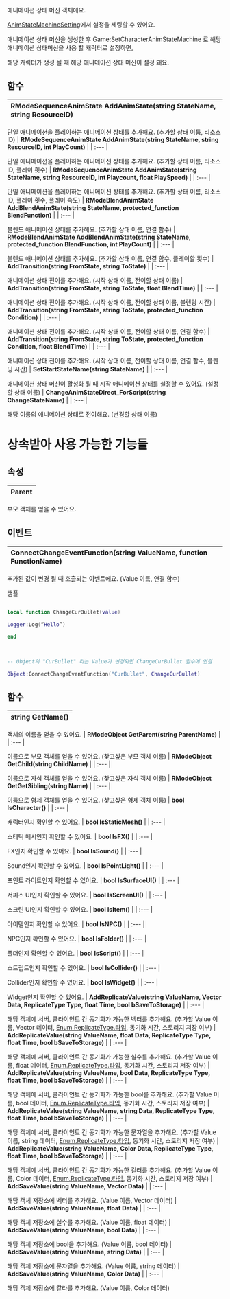 
애니메이션 상태 머신 객체에요.  

[AnimStateMachineSetting](https://ditoland-utplus.gitbook.io/ditoland/api-reference/client/ranimstatemachinesetting)에서 설정을 세팅할 수 있어요. 

애니메이션 상태 머신을 생성한 후 Game:SetCharacterAnimStateMachine 로 해당 애니메이션 상태머신을 사용 할 캐릭터로 설정하면, 

해당 캐릭터가 생성 될 때 해당 애니메이션 상태 머신이 설정 돼요. 
## **함수**

| **RModeSequenceAnimState AddAnimState(string StateName, string ResourceID)** |
| :--- |

단일 애니메이션을 플레이하는 애니메이션 상태를 추가해요. (추가할 상태 이름, 리소스 ID) 
| **RModeSequenceAnimState AddAnimState(string StateName, string ResourceID, int PlayCount)** |
| :--- |

단일 애니메이션을 플레이하는 애니메이션 상태를 추가해요. (추가할 상태 이름, 리소스 ID, 플레이 횟수) 
| **RModeSequenceAnimState AddAnimState(string StateName, string ResourceID, int Playcount, float PlaySpeed)** |
| :--- |

단일 애니메이션을 플레이하는 애니메이션 상태를 추가해요. (추가할 상태 이름, 리소스 ID, 플레이 횟수, 플레이 속도) 
| **RModeBlendAnimState AddBlendAnimState(string StateName, protected_function BlendFunction)** |
| :--- |

블렌드 애니메이션 상태를 추가해요. (추가할 상태 이름, 연결 함수) 
| **RModeBlendAnimState AddBlendAnimState(string StateName, protected_function BlendFunction, int PlayCount)** |
| :--- |

블렌드 애니메이션 상태를 추가해요. (추가할 상태 이름, 연결 함수, 플레이할 횟수) 
| **AddTransition(string FromState, string ToState)** |
| :--- |

애니메이션 상태 전이를 추가해요. (시작 상태 이름, 전이할 상태 이름) 
| **AddTransition(string FromState, string ToState, float BlendTime)** |
| :--- |

애니메이션 상태 전이를 추가해요. (시작 상태 이름, 전이할 상태 이름, 블렌딩 시간) 
| **AddTransition(string FromState, string ToState, protected_function Condition)** |
| :--- |

애니메이션 상태 전이를 추가해요. (시작 상태 이름, 전이할 상태 이름, 연결 함수) 
| **AddTransition(string FromState, string ToState, protected_function Condition, float BlendTime)** |
| :--- |

애니메이션 상태 전이를 추가해요. (시작 상태 이름, 전이할 상태 이름, 연결 함수, 블렌딩 시간) 
| **SetStartStateName(string StateName)** |
| :--- |

애니메이션 상태 머신이 활성화 될 때 시작 애니메이션 상태를 설정할 수 있어요. (설정할 상태 이름) 
| **ChangeAnimStateDirect_ForScript(string ChangeStateName)** |
| :--- |

해당 이름의 애니메이션 상태로 전이해요. (변경할 상태 이름) 
# **상속받아 사용 가능한 기능들**

## **속성**

| **Parent** |
| :--- |

부모 객체를 얻을 수 있어요. 
## **이벤트**

| **ConnectChangeEventFunction(string ValueName, function FunctionName)** |
| :--- |

추가된 값이 변경 될 때 호출되는 이벤트에요. (Value 이름, 연결 함수) 

샘플 

```lua

local function ChangeCurBullet(value) 

Logger:Log(“Hello”) 

end 

 

-- Object의 "CurBullet" 라는 Value가 변경되면 ChangeCurBullet 함수에 연결 

Object:ConnectChangeEventFunction("CurBullet", ChangeCurBullet)   

``` 
## **함수**

| **string GetName()** |
| :--- |

객체의 이름을 얻을 수 있어요. 
| **RModeObject GetParent(string ParentName)** |
| :--- |

이름으로 부모 객체를 얻을 수 있어요. (찾고싶은 부모 객체 이름) 
| **RModeObject GetChild(string ChildName)** |
| :--- |

이름으로 자식 객체를 얻을 수 있어요. (찾고싶은 자식 객체 이름) 
| **RModeObject GetGetSibling(string Name)** |
| :--- |

이름으로 형제 객체를 얻을 수 있어요. (찾고싶은 형제 객체 이름) 
| **bool IsCharacter()** |
| :--- |

캐릭터인지 확인할 수 있어요. 
| **bool IsStaticMesh()** |
| :--- |

스테틱 메시인지 확인할 수 있어요. 
| **bool IsFX()** |
| :--- |

FX인지 확인할 수 있어요. 
| **bool IsSound()** |
| :--- |

Sound인지 확인할 수 있어요. 
| **bool IsPointLight()** |
| :--- |

포인트 라이트인지 확인할 수 있어요. 
| **bool IsSurfaceUI()** |
| :--- |

서피스 UI인지 확인할 수 있어요. 
| **bool IsScreenUI()** |
| :--- |

스크린 UI인지 확인할 수 있어요. 
| **bool IsItem()** |
| :--- |

아이템인지 확인할 수 있어요. 
| **bool IsNPC()** |
| :--- |

NPC인지 확인할 수 있어요. 
| **bool IsFolder()** |
| :--- |

폴더인지 확인할 수 있어요. 
| **bool IsScript()** |
| :--- |

스트립트인지 확인할 수 있어요. 
| **bool IsCollider()** |
| :--- |

Collider인지 확인할 수 있어요. 
| **bool IsWidget()** |
| :--- |

Widget인지 확인할 수 있어요. 
| **AddReplicateValue(string ValueName, Vector Data, ReplicateType Type, float Time, bool bSaveToStorage)** |
| :--- |

해당 객체에 서버, 클라이언트 간 동기화가 가능한 벡터를 추가해요. (추가할 Value 이름, Vector 데이터, [Enum.ReplicateType.타입](https://ditoland-utplus.gitbook.io/ditoland/api-reference/enums/replicatetype), 동기화 시간, 스토리지 저장 여부) 
| **AddReplicateValue(string ValueName, float Data, ReplicateType Type, float Time, bool bSaveToStorage)** |
| :--- |

해당 객체에 서버, 클라이언트 간 동기화가 가능한 실수를 추가해요. (추가할 Value 이름, float 데이터, [Enum.ReplicateType.타입](https://ditoland-utplus.gitbook.io/ditoland/api-reference/enums/replicatetype), 동기화 시간, 스토리지 저장 여부) 
| **AddReplicateValue(string ValueName, bool Data, ReplicateType Type, float Time, bool bSaveToStorage)** |
| :--- |

해당 객체에 서버, 클라이언트 간 동기화가 가능한 bool를 추가해요. (추가할 Value 이름, bool 데이터, [Enum.ReplicateType.타입](https://ditoland-utplus.gitbook.io/ditoland/api-reference/enums/replicatetype), 동기화 시간, 스토리지 저장 여부) 
| **AddReplicateValue(string ValueName, string Data, ReplicateType Type, float Time, bool bSaveToStorage)** |
| :--- |

해당 객체에 서버, 클라이언트 간 동기화가 가능한 문자열을 추가해요. (추가할 Value 이름, string 데이터, [Enum.ReplicateType.타입](https://ditoland-utplus.gitbook.io/ditoland/api-reference/enums/replicatetype), 동기화 시간, 스토리지 저장 여부) 
| **AddReplicateValue(string ValueName, Color Data, ReplicateType Type, float Time, bool bSaveToStorage)** |
| :--- |

해당 객체에 서버, 클라이언트 간 동기화가 가능한 컬러를 추가해요. (추가할 Value 이름, Color 데이터, [Enum.ReplicateType.타입](https://ditoland-utplus.gitbook.io/ditoland/api-reference/enums/replicatetype), 동기화 시간, 스토리지 저장 여부) 
| **AddSaveValue(string ValueName, Vector Data)** |
| :--- |

해당 객체 저장소에 벡터를 추가해요. (Value 이름, Vector 데이터) 
| **AddSaveValue(string ValueName, float Data)** |
| :--- |

해당 객체 저장소에 실수를 추가해요. (Value 이름, float 데이터) 
| **AddSaveValue(string ValueName, bool Data)** |
| :--- |

해당 객체 저장소에 bool을 추가해요. (Value 이름, bool 데이터) 
| **AddSaveValue(string ValueName, string Data)** |
| :--- |

해당 객체 저장소에 문자열을 추가해요. (Value 이름, string 데이터) 
| **AddSaveValue(string ValueName, Color Data)** |
| :--- |

해당 객체 저장소에 칼라를 추가해요. (Value 이름, Color 데이터) 

